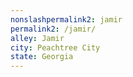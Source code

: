 ```yaml
---
﻿nonslashpermalink2: jamir
permalink2: /jamir/
alley: Jamir
city: Peachtree City
state: Georgia
---
```

